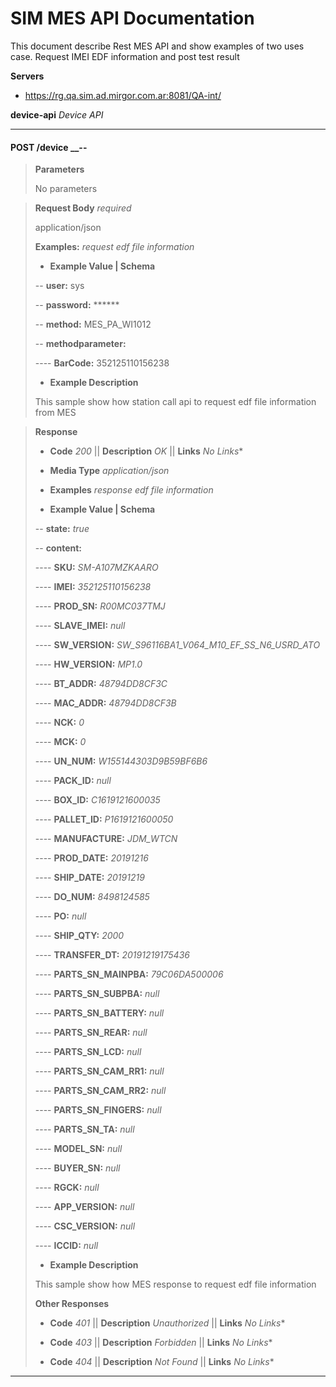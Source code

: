 # SIM MES API Documentation
This document describe Rest MES API and show examples of two uses case. Request IMEI EDF information and post test result

**Servers**
   * https://rg.qa.sim.ad.mirgor.com.ar:8081/QA-int/

   **device-api** *Device API*

_________________
#### POST /device __--
> **Parameters**
>
> No parameters

> **Request Body**  *required*
>
> application/json
>
> **Examples:**  *request edf file information*
> * **Example Value | Schema**
>
>  -- **user:** sys
>
>  -- **password:** ******
>
>  -- **method:** MES_PA_WI1012
>
>  -- **methodparameter:**
>
>  ---- **BarCode:** 352125110156238
> * **Example Description**
>
>  This sample show how station call api to request edf file information from MES

> **Response**
>
> * **Code** *200* || **Description** *OK* || **Links** *No Links**
>
> * **Media Type** *application/json*
>
> * **Examples** *response edf file information*
>
> * **Example Value | Schema**
>
>  -- **state:** *true*
>
>  -- **content:**
>
>  ---- **SKU:** *SM-A107MZKAARO*
>
>  ---- **IMEI:** *352125110156238*
>
>  ---- **PROD_SN:** *R00MC037TMJ*
>
>  ---- **SLAVE_IMEI:** *null*
>
>  ---- **SW_VERSION:** *SW_S96116BA1_V064_M10_EF_SS_N6_USRD_ATO*
>
>  ---- **HW_VERSION:** *MP1.0*
>
>  ---- **BT_ADDR:** *48794DD8CF3C*
>
>  ---- **MAC_ADDR:** *48794DD8CF3B*
>
>  ---- **NCK:** *0*
>
>  ---- **MCK:** *0*
>
>  ---- **UN_NUM:** *W155144303D9B59BF6B6*
>
>  ---- **PACK_ID:** *null*
>
>  ---- **BOX_ID:** *C1619121600035*
>
>  ---- **PALLET_ID:** *P1619121600050*
>
>  ---- **MANUFACTURE:** *JDM_WTCN*
>
>  ---- **PROD_DATE:** *20191216*
>
>  ---- **SHIP_DATE:** *20191219*
>
>  ---- **DO_NUM:** *8498124585*
>
>  ---- **PO:** *null*
>
>  ---- **SHIP_QTY:** *2000*
>
>  ---- **TRANSFER_DT:** *20191219175436*
>
>  ---- **PARTS_SN_MAINPBA:** *79C06DA500006*
>
>  ---- **PARTS_SN_SUBPBA:** *null*
>
>  ---- **PARTS_SN_BATTERY:** *null*
>
>  ---- **PARTS_SN_REAR:** *null*
>
>  ---- **PARTS_SN_LCD:** *null*
>
>  ---- **PARTS_SN_CAM_RR1:** *null*
>
>  ---- **PARTS_SN_CAM_RR2:** *null*
>
>  ---- **PARTS_SN_FINGERS:** *null*
>
>  ---- **PARTS_SN_TA:** *null*
>
>  ---- **MODEL_SN:** *null*
>
>  ---- **BUYER_SN:** *null*
>
>  ---- **RGCK:** *null*
>
>  ---- **APP_VERSION:** *null*
>
>  ---- **CSC_VERSION:** *null*
>
>  ---- **ICCID:** *null*
> * **Example Description**
>
>  This sample show how MES response to request edf file information
>
>
> **Other Responses**
> * **Code** *401* || **Description** *Unauthorized* || **Links** *No Links**
>
> * **Code** *403* || **Description** *Forbidden* || **Links** *No Links**
>
> * **Code** *404* || **Description** *Not Found* || **Links** *No Links**
_________________